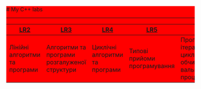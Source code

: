 <div style="background-color: red">
# My C++ labs

---

| [LR2](https://github.com/KoTuK777/LR/tree/master/LR2) | [LR3](https://github.com/KoTuK777/LR/tree/master/LR3)| [LR4](https://github.com/KoTuK777/LR/tree/master/LR4) | [LR5](https://github.com/KoTuK777/LR/tree/master/LR5) | [LR6](https://github.com/KoTuK777/LR/tree/master/LR6) | [LR7](https://github.com/KoTuK777/LR/tree/master/LR7) | [LR8](https://github.com/KoTuK777/LR/tree/master/LR8) | [help](https://github.com/KoTuK777/LR/tree/master/help) |
|---|---|---|---|---|---|---|---|
| <span style="background-color:red">Лінійні алгоритми та програми</span> | Алгоритми та програми розгалуженої структури | Циклічні алгоритми та програми | Типові прийоми програмування | Програмування ітераційних циклічних обчислю-вальних процесів | Одновимірні масиви | Багатовимірні масиви | Методичка та конспекти | Матеріали для виконання лабораторних робіт |
</div>
